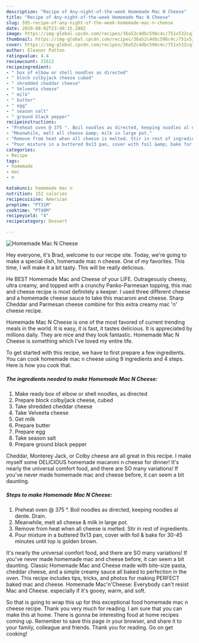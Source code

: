 ```yaml
---
description: "Recipe of Any-night-of-the-week Homemade Mac N Cheese"
title: "Recipe of Any-night-of-the-week Homemade Mac N Cheese"
slug: 595-recipe-of-any-night-of-the-week-homemade-mac-n-cheese
date: 2020-08-02T23:49:15.288Z
image: https://img-global.cpcdn.com/recipes/36a52c4dbc596c4c/751x532cq70/homemade-mac-n-cheese-recipe-main-photo.jpg
thumbnail: https://img-global.cpcdn.com/recipes/36a52c4dbc596c4c/751x532cq70/homemade-mac-n-cheese-recipe-main-photo.jpg
cover: https://img-global.cpcdn.com/recipes/36a52c4dbc596c4c/751x532cq70/homemade-mac-n-cheese-recipe-main-photo.jpg
author: Eleanor Patton
ratingvalue: 4.4
reviewcount: 21612
recipeingredient:
- " box of elbow or shell noodles as directed"
- " block colbyjack cheese cubed"
- " shredded cheddar cheese"
- " Velveeta cheese"
- " milk"
- " butter"
- " egg"
- " season salt"
- " ground black pepper"
recipeinstructions:
- "Preheat oven @ 375 °. Boil noodles as directed, keeping noodles al dente. Drain."
- "Meanwhile, melt all cheese &amp; milk in large pot."
- "Remove from heat when all cheese is melted. Stir in rest of ingredients."
- "Pour mixture in a buttered 9x13 pan, cover with foil &amp; bake for 30-45 minutes until top is golden brown."
categories:
- Recipe
tags:
- homemade
- mac
- n

katakunci: homemade mac n 
nutrition: 152 calories
recipecuisine: American
preptime: "PT31M"
cooktime: "PT40M"
recipeyield: "4"
recipecategory: Dessert

---
```



![Homemade Mac N Cheese](https://img-global.cpcdn.com/recipes/36a52c4dbc596c4c/751x532cq70/homemade-mac-n-cheese-recipe-main-photo.jpg)

Hey everyone, it's Brad, welcome to our recipe site. Today, we're going to make a special dish, homemade mac n cheese. One of my favorites. This time, I will make it a bit tasty. This will be really delicious.

He BEST Homemade Mac and Cheese of your LIFE. Outrageously cheesy, ultra creamy, and topped with a crunchy Panko-Parmesan topping, this mac and cheese recipe is most definitely a keeper. I used three different cheese and a homemade cheese sauce to take this macaroni and cheese. Sharp Cheddar and Parmesan cheese combine for this extra creamy mac &#39;n&#39; cheese recipe.

Homemade Mac N Cheese is one of the most favored of current trending meals in the world. It is easy, it is fast, it tastes delicious. It is appreciated by millions daily. They are nice and they look fantastic. Homemade Mac N Cheese is something which I've loved my entire life.


To get started with this recipe, we have to first prepare a few ingredients. You can cook homemade mac n cheese using 9 ingredients and 4 steps. Here is how you cook that.

<!--inarticleads1-->

##### The ingredients needed to make Homemade Mac N Cheese:

1. Make ready  box of elbow or shell noodles, as directed
1. Prepare  block colby/jack cheese, cubed
1. Take  shredded cheddar cheese
1. Take  Velveeta cheese
1. Get  milk
1. Prepare  butter
1. Prepare  egg
1. Take  season salt
1. Prepare  ground black pepper


Cheddar, Monterey Jack, or Colby cheese are all great in this recipe. I make myself some DELICIOUS homemade macaroni n cheese for dinner! It&#39;s nearly the universal comfort food, and there are SO many variations! If you&#39;ve never made homemade mac and cheese before, it can seem a bit daunting. 

<!--inarticleads2-->

##### Steps to make Homemade Mac N Cheese:

1. Preheat oven @ 375 °. Boil noodles as directed, keeping noodles al dente. Drain.
1. Meanwhile, melt all cheese &amp; milk in large pot.
1. Remove from heat when all cheese is melted. Stir in rest of ingredients.
1. Pour mixture in a buttered 9x13 pan, cover with foil &amp; bake for 30-45 minutes until top is golden brown.


It&#39;s nearly the universal comfort food, and there are SO many variations! If you&#39;ve never made homemade mac and cheese before, it can seem a bit daunting. Classic Homemade Mac and Cheese made with bite-size pasta, cheddar cheese, and a simple creamy sauce all baked to perfection in the oven. This recipe includes tips, tricks, and photos for making PERFECT baked mac and cheese. Homemade Mac&#39;n&#39;Cheese: Everybody can&#39;t resist Mac and Cheese. especially if it&#39;s gooey, warm, and soft. 

So that is going to wrap this up for this exceptional food homemade mac n cheese recipe. Thank you very much for reading. I am sure that you can make this at home. There is gonna be interesting food at home recipes coming up. Remember to save this page in your browser, and share it to your family, colleague and friends. Thank you for reading. Go on get cooking!
